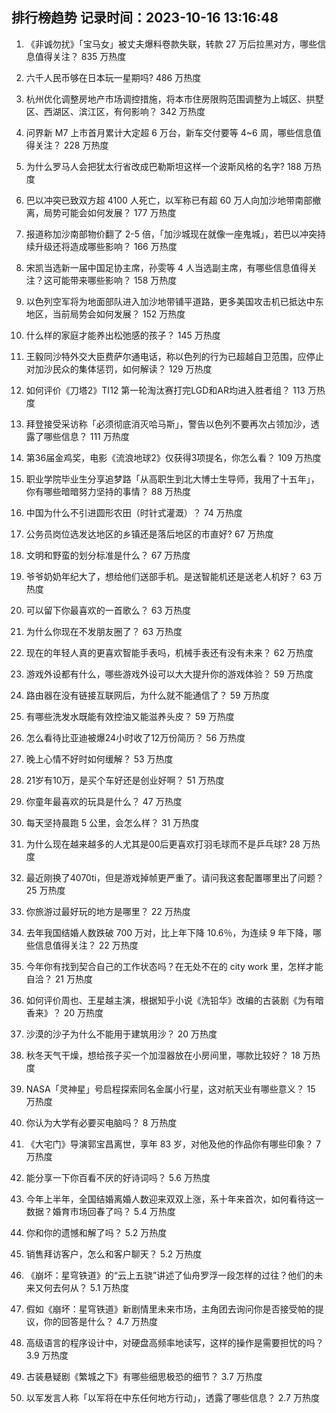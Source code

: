 
## 排行榜趋势 记录时间：2023-10-16 13:16:48
  
  1. 《非诚勿扰》「宝马女」被丈夫爆料卷款失联，转款 27 万后拉黑对方，哪些信息值得关注？ 835 万热度
    
  2. 六千人民币够在日本玩一星期吗? 486 万热度
    
  3. 杭州优化调整房地产市场调控措施，将本市住房限购范围调整为上城区、拱墅区、西湖区、滨江区，有何影响？ 342 万热度
    
  4. 问界新 M7 上市首月累计大定超 6 万台，新车交付要等 4~6 周，哪些信息值得关注？ 228 万热度
    
  5. 为什么罗马人会把犹太行省改成巴勒斯坦这样一个波斯风格的名字? 188 万热度
    
  6. 巴以冲突已致双方超 4100 人死亡，以军称已有超 60 万人向加沙地带南部撤离，局势可能会如何发展？ 177 万热度
    
  7. 报道称加沙南部物价翻了 2-5 倍，「加沙城现在就像一座鬼城」，若巴以冲突持续升级还将造成哪些影响？ 166 万热度
    
  8. 宋凯当选新一届中国足协主席，孙雯等 4 人当选副主席，有哪些信息值得关注？这可能带来哪些影响？ 158 万热度
    
  9. 以色列空军将为地面部队进入加沙地带铺平道路，更多美国攻击机已抵达中东地区，当前局势会如何发展？ 152 万热度
    
  10. 什么样的家庭才能养出松弛感的孩子？ 145 万热度
    
  11. 王毅同沙特外交大臣费萨尔通电话，称以色列的行为已超越自卫范围，应停止对加沙民众的集体惩罚，如何解读？ 129 万热度
    
  12. 如何评价《刀塔2》TI12 第一轮淘汰赛打完LGD和AR均进入胜者组？ 113 万热度
    
  13. 拜登接受采访称「必须彻底消灭哈马斯」，警告以色列不要再次占领加沙，透露了哪些信息？ 111 万热度
    
  14. 第36届金鸡奖，电影《流浪地球2》仅获得3项提名，你怎么看？ 109 万热度
    
  15. 职业学院毕业生分享追梦路「从高职生到北大博士生导师，我用了十五年」，你有哪些暗暗努力坚持的事情？ 88 万热度
    
  16. 中国为什么不引进圆形农田（时针式灌溉）？ 74 万热度
    
  17. 公务员岗位选发达地区的乡镇还是落后地区的市直好? 67 万热度
    
  18. 文明和野蛮的划分标准是什么？ 67 万热度
    
  19. 爷爷奶奶年纪大了，想给他们送部手机。是送智能机还是送老人机好？ 63 万热度
    
  20. 可以留下你最喜欢的一首歌么？ 63 万热度
    
  21. 为什么你现在不发朋友圈了？ 63 万热度
    
  22. 现在的年轻人真的更喜欢智能手表吗，机械手表还有没有未来？ 62 万热度
    
  23. 游戏外设都有什么，哪些游戏外设可以大大提升你的游戏体验？ 59 万热度
    
  24. 路由器在没有链接互联网后，为什么就不能通信了？ 59 万热度
    
  25. 有哪些洗发水既能有效控油又能滋养头皮？ 59 万热度
    
  26. 怎么看待比亚迪被爆24小时收了12万份简历？ 56 万热度
    
  27. 晚上心情不好时如何缓解？ 53 万热度
    
  28. 21岁有10万，是买个车好还是创业好啊？ 51 万热度
    
  29. 你童年最喜欢的玩具是什么？ 47 万热度
    
  30. 每天坚持晨跑 5 公里，会怎么样？ 31 万热度
    
  31. 为什么现在越来越多的人尤其是00后更喜欢打羽毛球而不是乒乓球? 28 万热度
    
  32. 最近刚换了4070ti，但是游戏掉帧更严重了。请问我这套配置哪里出了问题？ 25 万热度
    
  33. 你旅游过最好玩的地方是哪里？ 22 万热度
    
  34. 去年我国结婚人数跌破 700 万对，比上年下降 10.6％，为连续 9 年下降，哪些信息值得关注？ 22 万热度
    
  35. 今年你有找到契合自己的工作状态吗？在无处不在的 city work 里，怎样才能自洽？ 21 万热度
    
  36. 如何评价周也、王星越主演，根据知乎小说《洗铅华》改编的古装剧《为有暗香来》？ 20 万热度
    
  37. 沙漠的沙子为什么不能用于建筑用沙？ 20 万热度
    
  38. 秋冬天气干燥，想给孩子买一个加湿器放在小房间里，哪款比较好？ 18 万热度
    
  39. NASA「灵神星」号启程探索同名金属小行星，这对航天业有哪些意义？ 15 万热度
    
  40. 你认为大学有必要买电脑吗？ 8 万热度
    
  41. 《大宅门》导演郭宝昌离世，享年 83 岁，对他及他的作品你有哪些印象？ 7 万热度
    
  42. 能分享一下你百看不厌的好诗词吗？ 5.6 万热度
    
  43. 今年上半年，全国结婚离婚人数迎来双双上涨，系十年来首次，如何看待这一数据？婚育市场回春了吗？ 5.4 万热度
    
  44. 你和你的遗憾和解了吗？ 5.2 万热度
    
  45. 销售拜访客户，怎么和客户聊天？ 5.2 万热度
    
  46. 《崩坏：星穹铁道》的“云上五骁”讲述了仙舟罗浮一段怎样的过往？他们的未来又何去何从？ 5.1 万热度
    
  47. 假如《崩坏：星穹铁道》新剧情里未来市场，主角团去询问你是否接受帕的提议，你的回答是什么？ 4.7 万热度
    
  48. 高级语言的程序设计中，对硬盘高频率地读写，这样的操作是需要担忧的吗？ 3.9 万热度
    
  49. 古装悬疑剧《繁城之下》有哪些细思极恐的细节？ 3.7 万热度
    
  50. 以军发言人称「以军将在中东任何地方行动」，透露了哪些信息？ 2.7 万热度
    